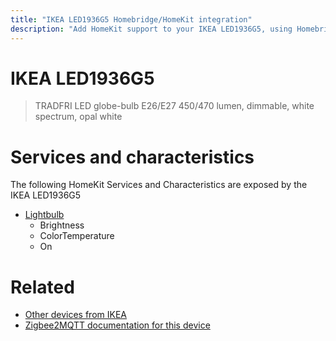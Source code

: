 ```yaml
---
title: "IKEA LED1936G5 Homebridge/HomeKit integration"
description: "Add HomeKit support to your IKEA LED1936G5, using Homebridge, Zigbee2MQTT and homebridge-z2m."
---
```

<!---
This file has been GENERATED using src/docgen/docgen.ts
DO NOT EDIT THIS FILE MANUALLY!
-->
# IKEA LED1936G5
> TRADFRI LED globe-bulb E26/E27 450/470 lumen, dimmable, white spectrum, opal white


# Services and characteristics
The following HomeKit Services and Characteristics are exposed by
the IKEA LED1936G5

* [Lightbulb](../../light.md)
  * Brightness
  * ColorTemperature
  * On


# Related
* [Other devices from IKEA](../index.md#ikea)
* [Zigbee2MQTT documentation for this device](https://www.zigbee2mqtt.io/devices/LED1936G5.html)